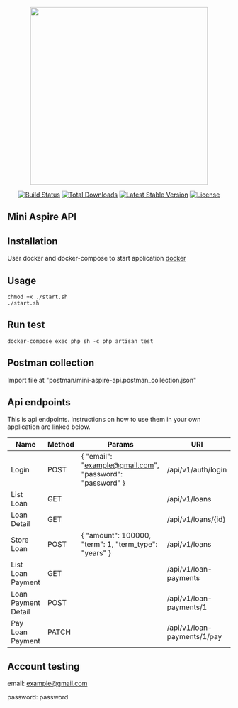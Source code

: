 <p align="center"><a href="https://laravel.com" target="_blank"><img src="https://raw.githubusercontent.com/laravel/art/master/logo-lockup/5%20SVG/2%20CMYK/1%20Full%20Color/laravel-logolockup-cmyk-red.svg" width="400"></a></p>

<p align="center">
<a href="https://travis-ci.org/laravel/framework"><img src="https://travis-ci.org/laravel/framework.svg" alt="Build Status"></a>
<a href="https://packagist.org/packages/laravel/framework"><img src="https://img.shields.io/packagist/dt/laravel/framework" alt="Total Downloads"></a>
<a href="https://packagist.org/packages/laravel/framework"><img src="https://img.shields.io/packagist/v/laravel/framework" alt="Latest Stable Version"></a>
<a href="https://packagist.org/packages/laravel/framework"><img src="https://img.shields.io/packagist/l/laravel/framework" alt="License"></a>
</p>

## Mini Aspire API
## Installation
User docker and docker-compose to start application [docker](https://www.docker.com/get-started)

## Usage
```shell
chmod +x ./start.sh
./start.sh
```

## Run test
```shell
docker-compose exec php sh -c php artisan test
```

## Postman collection
Import file at "postman/mini-aspire-api.postman_collection.json"

## Api endpoints
This is api endpoints.
Instructions on how to use them in your own application are linked below.

| Name | Method | Params | URI |
| ------ | ------ | ------ | ------ |
| Login | POST | { "email": "example@gmail.com", "password": "password" } | /api/v1/auth/login |
| List Loan | GET |  | /api/v1/loans |
| Loan Detail | GET |  | /api/v1/loans/{id} |
| Store Loan | POST | { "amount": 100000, "term": 1, "term_type": "years" } | /api/v1/loans |
| List Loan Payment | GET |  | /api/v1/loan-payments |
| Loan Payment Detail | POST |  | /api/v1/loan-payments/1 |
| Pay Loan Payment | PATCH | | /api/v1/loan-payments/1/pay |

## Account testing
email: example@gmail.com

password: password
